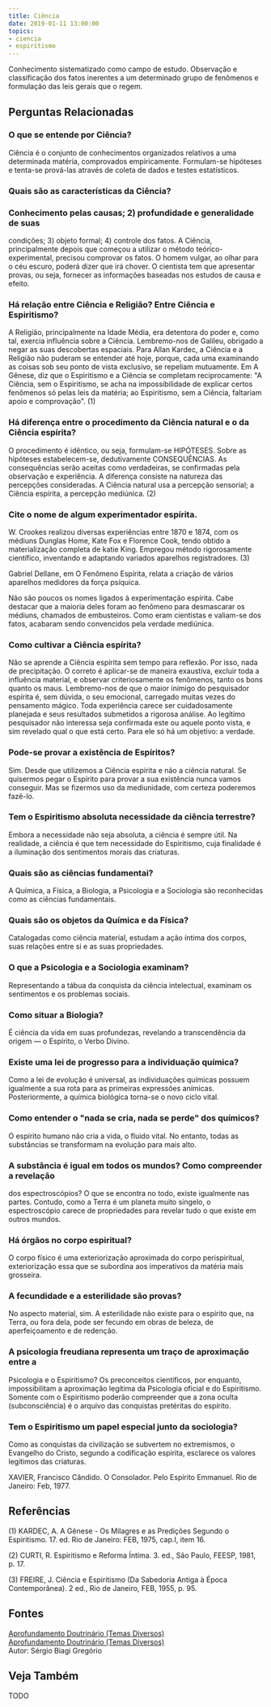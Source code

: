 ```yaml
---
title: Ciência
date: 2019-01-11 13:00:00
topics: 
- ciencia
- espiritismo
---
```


Conhecimento sistematizado como campo de estudo. Observação e classificação dos
fatos inerentes a um determinado grupo de fenômenos e formulação das leis gerais
que o regem.

## Perguntas Relacionadas

### O que se entende por Ciência?
Ciência é o conjunto de conhecimentos organizados relativos a uma
determinada matéria, comprovados empiricamente. Formulam-se hipóteses e
tenta-se prová-las através de coleta de dados e testes estatísticos.

### Quais são as características da Ciência?
### Conhecimento pelas causas; 2) profundidade e generalidade de suas
condições; 3) objeto formal; 4) controle dos fatos. A Ciência,
principalmente depois que começou a utilizar o método
teórico-experimental, precisou comprovar os fatos. O homem vulgar, ao
olhar para o céu escuro, poderá dizer que irá chover. O cientista tem
que apresentar provas, ou seja, fornecer as informações baseadas nos
estudos de causa e efeito.

### Há relação entre Ciência e Religião? Entre Ciência e Espiritismo?
A Religião, principalmente na Idade Média, era detentora do poder e,
como tal, exercia influência sobre a Ciência. Lembremo-nos de Galileu,
obrigado a negar as suas descobertas espaciais. Para Allan Kardec, a
Ciência e a Religião não puderam se entender até hoje, porque, cada uma
examinando as coisas sob seu ponto de vista exclusivo, se repeliam
mutuamente. Em A Gênese, diz que o Espiritismo e a Ciência se
completam reciprocamente: "A Ciência, sem o Espiritismo, se acha na
impossibilidade de explicar certos fenômenos só pelas leis da matéria;
ao Espiritismo, sem a Ciência, faltariam apoio e comprovação". (1)

### Há diferença entre o procedimento da Ciência natural e o da Ciência espírita?
O procedimento é idêntico, ou seja, formulam-se HIPÓTESES. Sobre as
hipóteses estabelecem-se, dedutivamente CONSEQUÊNCIAS. As consequências
serão aceitas como verdadeiras, se confirmadas pela observação e
experiência. A diferença consiste na natureza das percepções
consideradas. A Ciência natural usa a percepção sensorial; a Ciência
espírita, a percepção mediúnica. (2)

### Cite o nome de algum experimentador espírita.

W. Crookes realizou diversas experiências entre 1870 e 1874, com os
médiuns Dunglas Home, Kate Fox e Florence Cook, tendo obtido a
materialização completa de katie King. Empregou método rigorosamente
científico, inventando e adaptando variados aparelhos registradores. (3)

Gabriel Dellane, em O Fenômeno Espírita, relata a criação de vários
aparelhos medidores da força psíquica.

Não são poucos os nomes ligados à experimentação espírita. Cabe destacar
que a maioria deles foram ao fenômeno para desmascarar os médiuns,
chamados de embusteiros. Como eram cientistas e valiam-se dos fatos,
acabaram sendo convencidos pela verdade mediúnica.

### Como cultivar a Ciência espírita?
Não se aprende a Ciência espírita sem tempo para reflexão. Por isso,
nada de precipitação. O correto é aplicar-se de maneira exaustiva,
excluir toda a influência material, e observar criteriosamente os
fenômenos, tanto os bons quanto os maus. Lembremo-nos de que o maior
inimigo do pesquisador espírita é, sem dúvida, o seu emocional,
carregado muitas vezes do pensamento mágico. Toda experiência carece ser
cuidadosamente planejada e seus resultados submetidos a rigorosa
análise. Ao legítimo pesquisador não interessa seja confirmada este ou
aquele ponto vista, e sim revelado qual o que está certo. Para ele só há
um objetivo: a verdade.

### Pode-se provar a existência de Espíritos?
Sim. Desde que utilizemos a Ciência espírita e não a ciência natural. Se
quisermos pegar o Espírito para provar a sua existência nunca vamos
conseguir. Mas se fizermos uso da mediunidade, com certeza poderemos
fazê-lo.



### Tem o Espiritismo absoluta necessidade da ciência terrestre?
Embora a necessidade não seja absoluta, a ciência é sempre útil. Na
realidade, a ciência é que tem necessidade do Espiritismo, cuja
finalidade é a iluminação dos sentimentos morais das criaturas.

### Quais são as ciências fundamentai?
A Química, a Física, a Biologia, a Psicologia e a Sociologia são
reconhecidas como as ciências fundamentais.

### Quais são os objetos da Química e da Física?
Catalogadas como ciência material, estudam a ação íntima dos corpos,
suas relações entre si e as suas propriedades.

### O que a Psicologia e a Sociologia examinam?
Representando a tábua da conquista da ciência intelectual, examinam os
sentimentos e os problemas sociais.

### Como situar a Biologia?
É ciência da vida em suas profundezas, revelando a transcendência da
origem — o Espírito, o Verbo Divino.

### Existe uma lei de progresso para a individuação química?
Como a lei de evolução é universal, as individuações químicas possuem
igualmente a sua rota para as primeiras expressões anímicas.
Posteriormente, a química biológica torna-se o novo ciclo vital.

### Como entender o "nada se cria, nada se perde" dos químicos?
O espírito humano não cria a vida, o fluido vital. No entanto, todas as
substâncias se transformam na evolução para mais alto.

### A substância é igual em todos os mundos? Como compreender a revelação
dos espectroscópios?
O que se encontra no todo, existe igualmente nas partes. Contudo, como a
Terra é um planeta muito singelo, o espectroscópio carece de
propriedades para revelar tudo o que existe em outros mundos.

### Há órgãos no corpo espiritual?
O corpo físico é uma exteriorização aproximada do corpo perispiritual,
exteriorização essa que se subordina aos imperativos da matéria mais
grosseira.

### A fecundidade e a esterilidade são provas?
No aspecto material, sim. A esterilidade não existe para o espírito que,
na Terra, ou fora dela, pode ser fecundo em obras de beleza, de
aperfeiçoamento e de redenção.

### A psicologia freudiana representa um traço de aproximação entre a
Psicologia e o Espiritismo?
Os preconceitos científicos, por enquanto, impossibilitam a aproximação
legítima da Psicologia oficial e do Espiritismo. Somente com o
Espiritismo poderão compreender que a zona oculta (subconsciência) é o
arquivo das conquistas pretéritas do espírito.

### Tem o Espiritismo um papel especial junto da sociologia?
Como as conquistas da civilização se subvertem no extremismos, o
Evangelho do Cristo, segundo a codificação espírita, esclarece os
valores legítimos das criaturas.

XAVIER, Francisco Cândido. O Consolador. Pelo Espírito Emmanuel. Rio
de Janeiro: Feb, 1977.

## Referências
(1) KARDEC, A. A Gênese - Os Milagres e as Predições Segundo o
Espiritismo. 17. ed. Rio de Janeiro: FEB, 1975, cap.I, item 16.

(2) CURTI, R. Espiritismo e Reforma Íntima. 3. ed., São Paulo, FEESP,
1981, p. 17.

(3) FREIRE, J. Ciência e Espiritismo (Da Sabedoria Antiga à Época
Contemporânea). 2 ed., Rio de Janeiro, FEB, 1955, p. 95.

## Fontes
[Aprofundamento Doutrinário (Temas Diversos)](https://sites.google.com/view/aprofundamentodoutrinario/ciência-e-espiritismo)  
[Aprofundamento Doutrinário (Temas Diversos)](https://sites.google.com/view/aprofundamentodoutrinario/ciências-e-espiritismo)  
Autor: Sérgio Biagi Gregório


## Veja Também
TODO


